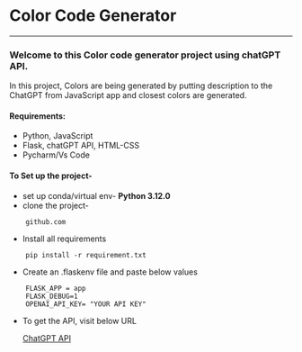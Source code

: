 # Color Code Generator 

---

### Welcome to this Color code generator project using chatGPT API.
In this project, Colors are being generated by putting description to the ChatGPT from JavaScript app and closest colors are generated.

#### Requirements:
* Python, JavaScript
* Flask, chatGPT API, HTML-CSS
* Pycharm/Vs Code

#### To Set up the project-
* set up conda/virtual env- **Python 3.12.0**
* clone the project-
```commandline
    github.com
```

* Install all requirements
```commandline
    pip install -r requirement.txt
```
* Create an .flaskenv file and paste below values
```commandline
    FLASK_APP = app
    FLASK_DEBUG=1
    OPENAI_API_KEY= "YOUR API KEY"
```
* To get the API, visit below URL

    [ChatGPT API](https://platform.openai.com/api-keys)

